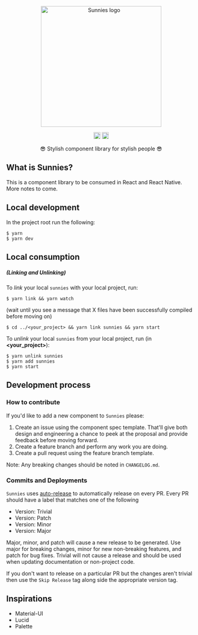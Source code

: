 <p align="center">
  <a href="http://sunnies.com">
    <img src="https://github.com/miloofcroton/sunnies/blob/master/assets/img/icon-large.png?raw=true" width="320" alt="Sunnies logo"/>
  </a>
</p>

<p align="center">
<img src="https://travis-ci.com/sunnies/example.svg?branch=master" alt="Travis-CI status" height="18">
<a href="https://codecov.io/gh/sunnies/example?branch=master">
  <img src="https://codecov.io/gh/sunnies/example/coverage.svg?branch=master" alt="Codecov coverage" height="18">
</a>
</p>

<p align="center">
😎 Stylish component library for stylish people 😎
</p>

## What is Sunnies?

This is a component library to be consumed in React and React Native. More notes to come.

## Local development

In the project root run the following:

```
$ yarn
$ yarn dev
```

## Local consumption

##### (Linking and Unlinking)

To _link_ your local `sunnies` with your local project, run:

```
$ yarn link && yarn watch
```
(wait until you see a message that X files have been successfully compiled before moving on)

```
$ cd ../<your_project> && yarn link sunnies && yarn start
```
To _unlink_ your local `sunnies` from your local project, run (in **<your_project>**):

```
$ yarn unlink sunnies
$ yarn add sunnies
$ yarn start
```

## Development process

### How to contribute

If you'd like to add a new component to `Sunnies` please:

1. Create an issue using the component spec template. That'll give both design and engineering a chance to peek at the proposal and provide feedback before moving forward.
2. Create a feature branch and perform any work you are doing.
3. Create a pull request using the feature branch template.

Note: Any breaking changes should be noted in `CHANGELOG.md`.

### Commits and Deployments

`Sunnies` uses [auto-release](https://github.com/intuit/auto-release#readme) to automatically release on every PR. Every PR should have a label that matches one of the following

- Version: Trivial
- Version: Patch
- Version: Minor
- Version: Major

Major, minor, and patch will cause a new release to be generated. Use major for breaking changes, minor for new non-breaking features,
and patch for bug fixes. Trivial will not cause a release and should be used when updating documentation or non-project code.

If you don't want to release on a particular PR but the changes aren't trivial then use the `Skip Release` tag along side the appropriate version tag.


## Inspirations

* Material-UI
* Lucid
* Palette

